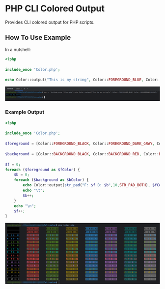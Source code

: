 # PHP CLI Colored Output

Provides CLI colored output for PHP scripts.

## How To Use Example

In a nutshell:

```php
<?php

include_once 'Color.php';

echo Color::output("This is my string", Color::FOREGROUND_BLUE, Color::BACKGROUND_BLACK);
```
![Example](one_liner.png)

### Example Output

```php
<?php

include_once 'Color.php';

$foreground = [Color::FOREGROUND_BLACK, Color::FOREGROUND_DARK_GRAY, Color::FOREGROUND_BLUE, Color::FOREGROUND_LIGHT_BLUE, Color::FOREGROUND_GREEN, Color::FOREGROUND_LIGHT_GREEN, Color::FOREGROUND_CYAN, Color::FOREGROUND_LIGHT_CYAN, Color::FOREGROUND_RED, Color::FOREGROUND_LIGHT_RED, Color::FOREGROUND_PURPLE, Color::FOREGROUND_LIGHT_PURPLE, Color::FOREGROUND_BROWN, Color::FOREGROUND_YELLOW, Color::FOREGROUND_LIGHT_GRAY, Color::FOREGROUND_WHITE];

$background = [Color::BACKGROUND_BLACK, Color::BACKGROUND_RED, Color::BACKGROUND_GREEN, Color::BACKGROUND_YELLOW, Color::BACKGROUND_BLUE, Color::BACKGROUND_MAGENTA, Color::BACKGROUND_CYAN, Color::BACKGROUND_LIGHT_GRAY];

$f = 0;
foreach ($foreground as $fColor) {
    $b = 0;
    foreach ($background as $bColor) {
        echo Color::output(str_pad("F: $f B: $b",10,STR_PAD_BOTH), $fColor, $bColor);
        echo "\t";
        $b++;
    }
    echo "\n";
    $f++;
}
```

![Example](demo.png)

